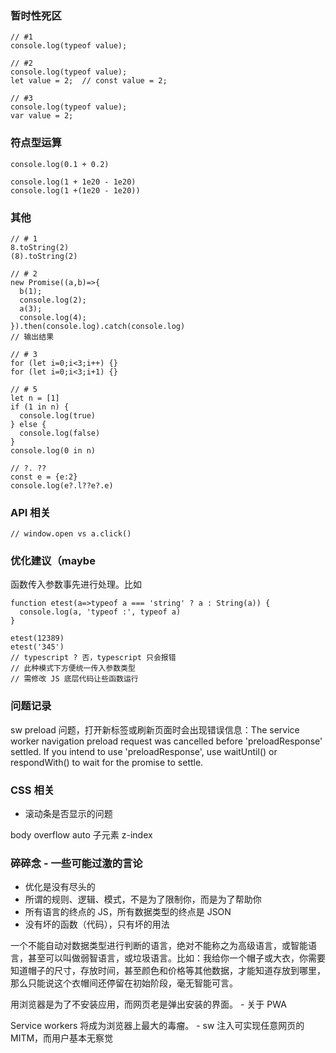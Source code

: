### 暂时性死区

``` JS
// #1
console.log(typeof value);

// #2
console.log(typeof value);
let value = 2;  // const value = 2;

// #3
console.log(typeof value);
var value = 2;
```

### 符点型运算

``` JS
console.log(0.1 + 0.2)

console.log(1 + 1e20 - 1e20)
console.log(1 +(1e20 - 1e20))
```

### 其他

``` JS
// # 1
8.toString(2)
(8).toString(2)

// # 2
new Promise((a,b)=>{
  b(1);
  console.log(2);
  a(3);
  console.log(4);
}).then(console.log).catch(console.log)
// 输出结果

// # 3
for (let i=0;i<3;i++) {}
for (let i=0;i<3;i+1) {}

// # 5
let n = [1]
if (1 in n) {
  console.log(true)
} else {
  console.log(false)
}
console.log(0 in n)

// ?. ??
const e = {e:2}
console.log(e?.l??e?.e)
```

### API 相关

``` JS
// window.open vs a.click()
```

### 优化建议（maybe

函数传入参数事先进行处理。比如

``` JS
function etest(a=>typeof a === 'string' ? a : String(a)) {
  console.log(a, 'typeof :', typeof a)
}

etest(12389)
etest('345')
// typescript ? 否，typescript 只会报错
// 此种模式下方便统一传入参数类型
// 需修改 JS 底层代码让些函数运行
```

### 问题记录

sw preload 问题，打开新标签或刷新页面时会出现错误信息：The service worker navigation preload request was cancelled before 'preloadResponse' settled. If you intend to use 'preloadResponse', use waitUntil() or respondWith() to wait for the promise to settle.


### CSS 相关

- 滚动条是否显示的问题

body overflow auto
子元素 z-index

### 碎碎念 - 一些可能过激的言论

- 优化是没有尽头的
- 所谓的规则、逻辑、模式，不是为了限制你，而是为了帮助你
- 所有语言的终点的 JS，所有数据类型的终点是 JSON
- 没有坏的函数（代码），只有坏的用法

一个不能自动对数据类型进行判断的语言，绝对不能称之为高级语言，或智能语言，甚至可以叫做弱智语言，或垃圾语言。比如：我给你一个帽子或大衣，你需要知道帽子的尺寸，存放时间，甚至颜色和价格等其他数据，才能知道存放到哪里，那么只能说这个衣帽间还停留在初始阶段，毫无智能可言。

用浏览器是为了不安装应用，而网页老是弹出安装的界面。 - 关于 PWA

Service workers 将成为浏览器上最大的毒瘤。  - sw 注入可实现任意网页的 MITM，而用户基本无察觉